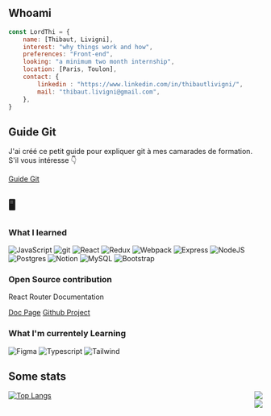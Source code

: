 <h2> Whoami </h2>

```js
const LordThi = {
    name: [Thibaut, Livigni],
    interest: "why things work and how",
    preferences: "Front-end",
    looking: "a minimum two month internship",
    location: [Paris, Toulon],
    contact: {
        linkedin : "https://www.linkedin.com/in/thibautlivigni/",
        mail: "thibaut.livigni@gmail.com",
    },
}
```
<h2>Guide Git</h2>
<p>J'ai créé ce petit guide pour expliquer git à mes camarades de formation. S'il vous intéresse 👇</p>
 <a href="https://github.com/LordThi/git-documentation-end_of_studies_project">Guide Git</a>

<h2>🖥️</h2>


<h3>What I learned</h3>

<div>

<img src="https://camo.githubusercontent.com/738ef6fbf83087f336eed05a52efb1703c23172645ecca874ff87387200984f1/68747470733a2f2f696d672e736869656c64732e696f2f62616467652f6a6176617363726970742d2532334637444631452e7376673f7374796c653d666f722d7468652d6261646765266c6f676f3d6a617661736372697074266c6f676f436f6c6f723d626c61636b" alt="JavaScript">
 <img src="https://camo.githubusercontent.com/6b4162cd8a77e1c440305ee02d62f27f89fd8e29a811f6da8552ead852485c7c/68747470733a2f2f696d672e736869656c64732e696f2f62616467652f6769742d2532334630353033322e7376673f7374796c653d666f722d7468652d6261646765266c6f676f3d676974266c6f676f436f6c6f723d7768697465" alt="git">
        <img src="https://camo.githubusercontent.com/a332525deaa33d5afdf903c37770cdaa82b7806289dcdd799f02968737cdef9e/68747470733a2f2f696d672e736869656c64732e696f2f62616467652f72656163742d2532333264343135632e7376673f7374796c653d666f722d7468652d6261646765266c6f676f3d7265616374266c6f676f436f6c6f723d253233303444384639" alt="React">
        <img src="https://camo.githubusercontent.com/c955c26945faf977467d2a7b2cf9ff2044d250174cacbffc53102012051772b6/68747470733a2f2f696d672e736869656c64732e696f2f62616467652f72656475782d2532333736344142432e7376673f7374796c653d666f722d7468652d6261646765266c6f676f3d7265647578266c6f676f436f6c6f723d7768697465" alt="Redux">
        <img src="https://camo.githubusercontent.com/cfb221c05f485331b66bcf123878fc7de981faffc16fe430ff53bb1ad4f41aad/68747470733a2f2f696d672e736869656c64732e696f2f62616467652f7765627061636b2d2532333844443646392e7376673f7374796c653d666f722d7468652d6261646765266c6f676f3d7765627061636b266c6f676f436f6c6f723d626c61636b" alt="Webpack">
        <img src="https://img.shields.io/badge/express.js-%23404d59.svg?style=for-the-badge&logo=express&logoColor=%2361DAFB" alt="Express">
        <img src="https://camo.githubusercontent.com/0ec502bf2b38292c5165306be285de999f3863d1c87032b478108caeb03c021c/68747470733a2f2f696d672e736869656c64732e696f2f62616467652f6e6f64655f6a732d2532333333393933332e7376673f7374796c653d666f722d7468652d6261646765266c6f676f3d6e6f64652e6a73266c6f676f436f6c6f723d7768697465" alt="NodeJS">
        <img src="https://camo.githubusercontent.com/29e7fc6c62f61f432d3852fbfa4190ff07f397ca3bde27a8196bcd5beae3ff77/68747470733a2f2f696d672e736869656c64732e696f2f62616467652f706f7374677265732d2532333331363139322e7376673f7374796c653d666f722d7468652d6261646765266c6f676f3d706f737467726573716c266c6f676f436f6c6f723d7768697465" alt="Postgres">
        <img src="https://camo.githubusercontent.com/c873c021be6e69f1ec54a965a7e3346dff063c83824022b1753ba8b071b53132/68747470733a2f2f696d672e736869656c64732e696f2f62616467652f6e6f74696f6e2d626c61636b2e7376673f7374796c653d666f722d7468652d6261646765266c6f676f3d6e6f74696f6e266c6f676f436f6c6f723d7768697465" alt="Notion">
        <img src="https://img.shields.io/badge/mysql-%2300f.svg?style=for-the-badge&logo=mysql&logoColor=white" alt="MySQL">
        <img src="https://img.shields.io/badge/bootstrap-%238511FA.svg?style=for-the-badge&logo=bootstrap&logoColor=white" alt="Bootstrap">
        

 </div>
 
 <h3>Open Source contribution</h3>
 <p>React Router Documentation</p>
 <a href="https://reactrouter.com/en/main/router-components/browser-router">Doc Page</a>
 <a href="https://github.com/remix-run/react-router/blob/main/docs/router-components/browser-router.md">Github Project</a>

<h3>What I'm currentely Learning</h3>
<div>
 <img src="https://img.shields.io/badge/figma-%23F24E1E.svg?style=for-the-badge&logo=figma&logoColor=white" alt="Figma">
 <img src="https://camo.githubusercontent.com/3ffdf9d4a52213ad5296a36ae0cd98992c4a8c590ad2cf39333fedc05cd23e18/68747470733a2f2f696d672e736869656c64732e696f2f62616467652f747970657363726970742d2532333331373843362e7376673f7374796c653d666f722d7468652d6261646765266c6f676f3d74797065736372697074266c6f676f436f6c6f723d7768697465" alt="Typescript">
 <img src="https://camo.githubusercontent.com/c70249b51f6c8b5ccc549fc26cb20c3e51a4d5b2a71693a0dc80b924189e7f94/68747470733a2f2f696d672e736869656c64732e696f2f62616467652f7461696c77696e645f6373732d2532333036423644342e7376673f7374796c653d666f722d7468652d6261646765266c6f676f3d7461696c77696e642d637373266c6f676f436f6c6f723d7768697465" alt="Tailwind">
</div>


<h2>Some stats</h2>

<div>
<a align='left' href="https://github.com/anuraghazra/github-readme-stats">
<img src="https://github-readme-stats.vercel.app/api/top-langs/?username=LordThi&hide_title=1&count_private=false&layout=compact&theme=radical" alt="Top Langs" />
</a>
  <img align="right" src="https://github-readme-stats.vercel.app/api?username=LordThi&theme=radical&show_icons=true" />
</div>



<img align="right" src="https://github.r2v.ch/codewars?user=LordThi&top_languages=true" />

